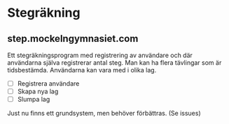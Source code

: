 # Stegräkning
## step.mockelngymnasiet.com
Ett stegräkningsprogram med registrering av användare och där användarna själva registrerar antal steg.
Man kan ha flera tävlingar som är tidsbestämda.
Användarna kan vara med i olika lag.

-[ ] Registrera användare
-[ ] Skapa nya lag
-[ ] Slumpa lag

Just nu finns ett grundsystem, men behöver förbättras. (Se issues)

